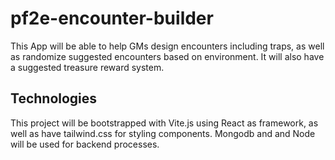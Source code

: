 # pf2e-encounter-builder

This App will be able to help GMs design encounters including traps, as well as randomize suggested encounters based on environment. It will also have a suggested treasure reward system.

## Technologies
This project will be bootstrapped with Vite.js using React as framework, as well as have tailwind.css for styling components. Mongodb and and Node will be used for backend processes.
